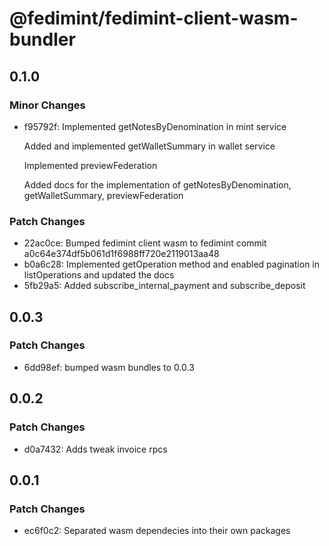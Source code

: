 # @fedimint/fedimint-client-wasm-bundler

## 0.1.0

### Minor Changes

- f95792f: Implemented getNotesByDenomination in mint service

  Added and implemented getWalletSummary in wallet service

  Implemented previewFederation

  Added docs for the implementation of getNotesByDenomination, getWalletSummary, previewFederation

### Patch Changes

- 22ac0ce: Bumped fedimint client wasm to fedimint commit a0c64e374df5b061d1f6988ff720e2119013aa48
- b0a6c28: Implemented getOperation method and enabled pagination in listOperations and updated the docs
- 5fb29a5: Added subscribe_internal_payment and subscribe_deposit

## 0.0.3

### Patch Changes

- 6dd98ef: bumped wasm bundles to 0.0.3

## 0.0.2

### Patch Changes

- d0a7432: Adds tweak invoice rpcs

## 0.0.1

### Patch Changes

- ec6f0c2: Separated wasm dependecies into their own packages
